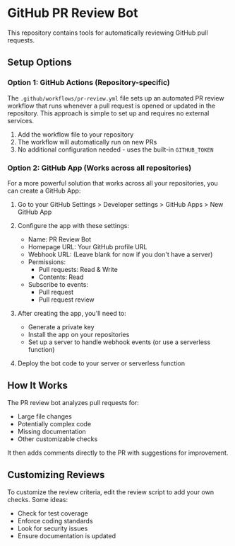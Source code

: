 # GitHub PR Review Bot

This repository contains tools for automatically reviewing GitHub pull requests.

## Setup Options

### Option 1: GitHub Actions (Repository-specific)

The `.github/workflows/pr-review.yml` file sets up an automated PR review workflow that runs whenever a pull request is opened or updated in the repository. This approach is simple to set up and requires no external services.

1. Add the workflow file to your repository
2. The workflow will automatically run on new PRs
3. No additional configuration needed - uses the built-in `GITHUB_TOKEN`

### Option 2: GitHub App (Works across all repositories)

For a more powerful solution that works across all your repositories, you can create a GitHub App:

1. Go to your GitHub Settings > Developer settings > GitHub Apps > New GitHub App
2. Configure the app with these settings:
   - Name: PR Review Bot
   - Homepage URL: Your GitHub profile URL
   - Webhook URL: (Leave blank for now if you don't have a server)
   - Permissions:
     - Pull requests: Read & Write
     - Contents: Read
   - Subscribe to events:
     - Pull request
     - Pull request review

3. After creating the app, you'll need to:
   - Generate a private key
   - Install the app on your repositories
   - Set up a server to handle webhook events (or use a serverless function)

4. Deploy the bot code to your server or serverless function

## How It Works

The PR review bot analyzes pull requests for:
- Large file changes
- Potentially complex code
- Missing documentation
- Other customizable checks

It then adds comments directly to the PR with suggestions for improvement.

## Customizing Reviews

To customize the review criteria, edit the review script to add your own checks. Some ideas:
- Check for test coverage
- Enforce coding standards
- Look for security issues
- Ensure documentation is updated
